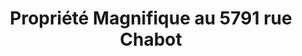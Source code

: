 ---
title: Propriété Magnifique au 5791 rue Chabot
description: Devenez propriétaire d'un magnifique propriété dans Rosemont, à quelques minutes de marche de la rue Beaubien et ses café et cinéma, promenade Masson et le Plateau. 

hero1: UNE PROPRIÉTÉ HAUT DE GAMME DANS ROSEMONT
hero2: Plus de 3000 pi2 d'espace, 4 + 1 chambres, 3 salles de bain sur 3 étages.  Situé dans Rosemont, à quelques minutes de marche de la rue Beaubien et ses café et cinéma, promenade Masson et le Plateau. 

heading1: "Prix de vente: "
subheading1: 5791 rue Chabot

feature1: Au Coeur De Rosemont
feature1_desc: Situé dans Rosemont, à quelques minutes de marche de la rue Beaubien, promenade Masson et Plateau. 

feature2: Très Ensoleillé
feature2_desc: Belle qualité de vie dans un secteur en grande demande, très bien placé

feature3: Grande Terrasse
feature3_desc: Grande terrasse 16 x 8 avec porte patio de 10 pieds de large.

listing_desc: "Plus de 3000 pieds carrés d'espace, 4 chambres dont 3 à l'étage, possibilité d'une 5e au besoin. 3 salles de bain, dont une pour la chambre des maîtres à travers le walk-in. Situé dans Rosemont, à quelques minutes de marche de la rue Beaubien et ses café et cinéma, promenade Masson et le Plateau. Beaucoup d'espace pour votre famille ! Déjà 4 voisines adorables vivent dans l'immeuble.<br></br>Haut de gamme : entièrement rénové à l'intérieur. 9 pieds de plafonds. $8000 d'électro ménagers inclus.<br></br>Travaux à 95% terminés, au printemps les derniers travaux extérieurs seront complétés.<br></br>Grande terrasse 16 x 8 avec porte patio de 10 pieds de large.<br></br>Plancher de bois ainsi plancher chauffant dans les salles de bain et la dalle de béton du sous-sol, céramique et porcelaine. Isolé et insonorisé à l'uréthane (Murs et plafond plus cellulose). Fenêtres neuves. Portes neuves. Air climatisé et thermopompes neuves. Chauffe-eau, électricité, cuisine et plomberie neuve.<br></br>2 stationnements à l'arrière et facile d'accès grâce à la ruelle de la rue Bordeaux.<br></br>Un locker de 56 pieds carrés est inclus au sous-sol pour vos objets personnels.<br></br>Cafés, restos et toutes les commodités à proximité. Bâtisse solide et bien entretenue."

benefit1: Cuisine refaite
benefit2: Planché chauffant
benefit3: Salle de bain refaite

benefit4: Plafond 9 pieds
benefit5: $8000 d'électro ménagers inclus
benefit6: Isolé et insonorisé à l'uréthane

benefit7: Nouvelles portes intérieurs
benefit8: Fenêtres neuves
benefit9: Portes neuves.

heading2: "Nouvellement Rénové"
subheading2: Avec une attention aux détails pour une meilleur qualité de vie.

heading3: "Visite Virtuelle"

moreinfo:  Si vous trouvez cette opportunité intéressante et que vous souhaitez en savoir plus… veuillez simplement remplir le formulaire ci-dessous et nous vous contacterons pour répondre à toutes vos questions et vous fournir de la documentation supplémentaire. Si vous souhaitez prendre rendez-vous pour visiter cette propriété, faites-nous le savoir dans le formulaire ci-dessous.

# SECTOR -> See https://montreal.ca/apropos/
sector_heading: Villeray–Saint-Michel–Parc-Extension
sector_desc:  Avec ses 143 850 résidents, l’arrondissement de Villeray–Saint-Michel–Parc-Extension est le deuxième plus peuplé de Montréal. Ses quartiers hautement métissés sont souvent choisis comme terre d’accueil par les nouveaux arrivants, qui représentent plus de 75 communautés culturelles. Ses 4 quartiers aux personnalités distinctes portent l’héritage de ces vagues d’immigration. Comptant 9 stations de métro, cet immense territoire comprend 2 grands parcs, le parc Jarry, hôte de nombreux événements d’envergure, et le parc Frédéric-Back, ambitieux projet de réhabilitation environnementale.
---